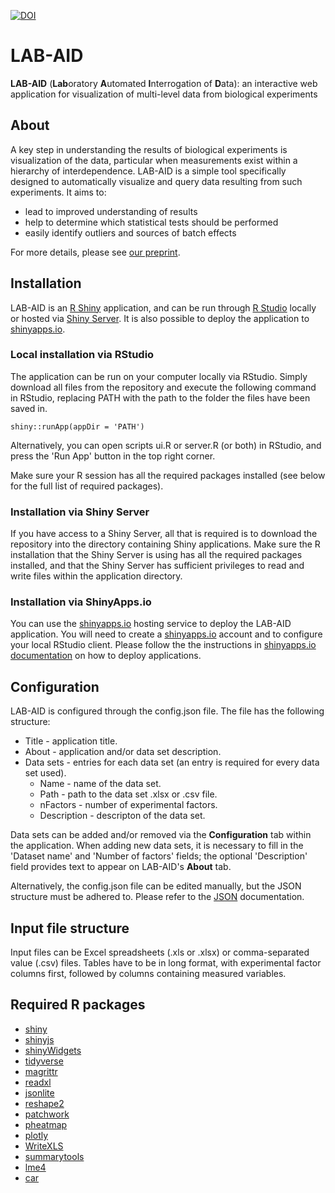 [![DOI](https://zenodo.org/badge/206056644.svg)](https://zenodo.org/badge/latestdoi/206056644)

# LAB-AID
**LAB-AID** (**Lab**oratory **A**utomated **I**nterrogation of **D**ata): an interactive web application for visualization of multi-level data from biological experiments

## About

A key step in understanding the results of biological experiments is visualization of the data, particular when measurements exist within a hierarchy of interdependence. LAB-AID is a simple tool specifically designed to automatically visualize and query data resulting from such experiments. It aims to:

* lead to improved understanding of results
* help to determine which statistical tests should be performed
* easily identify outliers and sources of batch effects

For more details, please see [our preprint](https://www.biorxiv.org/content/10.1101/763318v4).

## Installation
LAB-AID is an [R Shiny](https://shiny.rstudio.com/) application, and can be run through [R Studio](https://www.rstudio.com/) locally or hosted via [Shiny Server](https://www.rstudio.com/products/shiny/shiny-server/). It is also possible to deploy the application to [shinyapps.io](https://www.shinyapps.io/). 

### Local installation via RStudio
The application can be run on your computer locally via RStudio. Simply download all files from the repository and execute the following command in RStudio, replacing PATH with the path to the folder the files have been saved in.
```
shiny::runApp(appDir = 'PATH')
```
Alternatively, you can open scripts ui.R or server.R (or both) in RStudio, and press the 'Run App' button in the top right corner.

Make sure your R session has all the required packages installed (see below for the full list of required packages).

### Installation via Shiny Server
If you have access to a Shiny Server, all that is required is to download the repository into the directory containing Shiny applications. Make sure the R installation that the Shiny Server is using has all the required packages installed, and that the Shiny Server has sufficient privileges to read and write files within the application directory.

### Installation via ShinyApps.io
You can use the [shinyapps.io](https://www.shinyapps.io/) hosting service to deploy the LAB-AID application. You will need to create a [shinyapps.io](https://www.shinyapps.io/) account and to configure your local RStudio client. Please follow the the instructions in [shinyapps.io documentation](https://docs.rstudio.com/shinyapps.io/getting-started.html) on how to deploy applications.

## Configuration
LAB-AID is configured through the config.json file. The file has the following structure:

- Title - application title. 
- About - application and/or data set description.
- Data sets - entries for each data set (an entry is required for every data set used).
  - Name - name of the data set.
  - Path - path to the data set .xlsx or .csv file.
  - nFactors - number of experimental factors.
  - Description - descripton of the data set.

Data sets can be added and/or removed via the **Configuration** tab within the application. When adding new data sets, it is necessary to fill in the 'Dataset name' and 'Number of factors' fields; the optional 'Description' field provides text to appear on LAB-AID's **About** tab.

Alternatively, the config.json file can be edited manually, but the JSON structure must be adhered to. Please refer to the [JSON](https://www.json.org/) documentation.

## Input file structure
Input files can be Excel spreadsheets (.xls or .xlsx) or comma-separated value (.csv) files. Tables have to be in long format, with experimental factor columns first, followed by columns containing measured variables.

## Required R packages
- [shiny](https://cran.r-project.org/web/packages/shiny/index.html)
- [shinyjs](https://cran.r-project.org/web/packages/shinyjs/index.html)
- [shinyWidgets](https://github.com/dreamRs/shinyWidgets)
- [tidyverse](https://cran.r-project.org/web/packages/tidyverse/index.html)
- [magrittr](https://cran.r-project.org/web/packages/magrittr/index.html)
- [readxl](https://cran.r-project.org/web/packages/readxl/index.html)
- [jsonlite](https://cran.r-project.org/web/packages/jsonlite/index.html)
- [reshape2](https://cran.r-project.org/web/packages/reshape2/index.html)
- [patchwork](https://github.com/thomasp85/patchwork)
- [pheatmap](https://cran.r-project.org/web/packages/pheatmap/index.html)
- [plotly](https://cran.r-project.org/web/packages/plotly/index.html)
- [WriteXLS](https://cran.r-project.org/web/packages/WriteXLS/index.html)
- [summarytools](https://cran.r-project.org/web/packages/summarytools/index.html)
- [lme4](https://cran.r-project.org/web/packages/lme4/index.html)
- [car](https://cran.r-project.org/web/packages/car/index.html)
